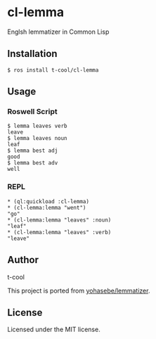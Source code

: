 # cl-lemma

Englsh lemmatizer in Common Lisp

## Installation

```
$ ros install t-cool/cl-lemma
```

## Usage

### Roswell Script

```
$ lemma leaves verb
leave
$ lemma leaves noun
leaf
$ lemma best adj
good
$ lemma best adv
well
```

### REPL

```  
* (ql:quickload :cl-lemma)
* (cl-lemma:lemma "went")
"go"
* (cl-lemma:lemma "leaves" :noun)
"leaf"
* (cl-lemma:lemma "leaves" :verb)
"leave"
```

## Author

t-cool

This project is ported from [yohasebe/lemmatizer](https://github.com/yohasebe/lemmatizer).

## License

Licensed under the MIT license.
